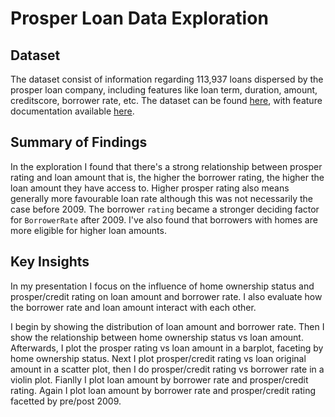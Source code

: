 # Prosper Loan Data Exploration

## Dataset

The dataset consist of information regarding 113,937 loans dispersed by the
prosper loan company, including features like loan term, duration, amount,
creditscore, borrower rate, etc. The dataset can be found [here](https://s3.amazonaws.com/udacity-hosted-downloads/ud651/prosperLoanData.csv),
with feature documentation available [here](https://docs.google.com/spreadsheets/d/1gDyi_L4UvIrLTEC6Wri5nbaMmkGmLQBk-Yx3z0XDEtI/edit#gid=0).

## Summary of Findings

In the exploration I found that there's a strong relationship between
prosper rating and loan amount that is, the higher the borrower rating,
the higher the loan amount they have access to. Higher prosper rating
also means generally more favourable loan rate although this was not
necessarily the case before 2009. The borrower `rating` became a stronger
deciding factor for `BorrowerRate` after 2009. I've also found that borrowers
with homes are more eligible for higher loan amounts.


## Key Insights

In my presentation I focus on the influence of home ownership status and
prosper/credit rating on loan amount and borrower rate. I also evaluate how
the borrower rate and loan amount interact with each other.

I begin by showing the distribution of loan amount and borrower rate. Then I
show the relationship between home ownership status vs loan amount. Afterwards,
I plot the prosper rating vs loan amount in a barplot, faceting by home ownership
status. Next I plot prosper/credit rating vs loan original amount in a scatter
plot, then I do prosper/credit rating vs borrower rate in a violin plot. Fianlly I
plot loan amount by borrower rate and prosper/credit rating. Again I plot loan
amount by borrower rate and prosper/credit rating facetted by pre/post 2009.